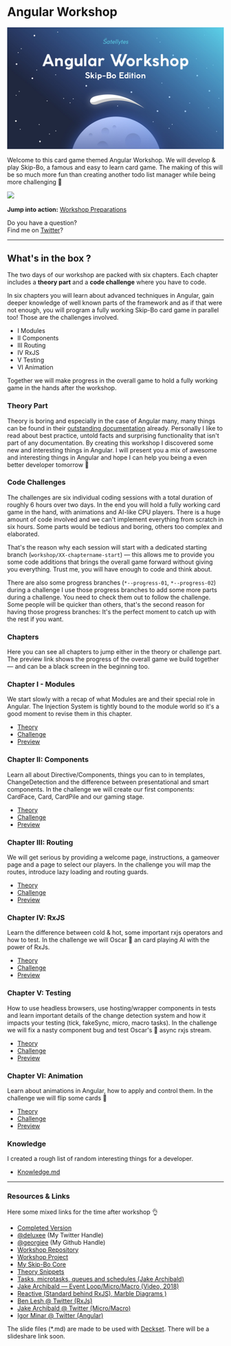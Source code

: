# Angular Workshop
![](images/intro.jpg)

Welcome to this card game themed Angular Workshop. We will develop & play Skip-Bo, a famous and easy to learn card game. The making of this will be so much more fun than creating another todo list manager while being more challenging 💪

![](images/preview.gif)

**Jump into action:** [Workshop Preparations](docs/preparations.md)

Do you have a question?<br> Find me on [Twitter](https://twitter.com/deluxee)?

---

## What's in the box ?
The two days of our workshop are packed with six chapters. Each chapter includes a **theory part** and a **code challenge** where you have to code.

In six chapters you will learn about advanced techniques in Angular, gain deeper knowledge of well known parts of the framework and as if that were not enough, you will program a fully working Skip-Bo card game in parallel too! Those are the challenges involved.

+ I Modules
+ II Components
+ III Routing
+ IV RxJS
+ V Testing
+ VI Animation

Together we will make progress in the overall game to hold a fully working game in the hands after the workshop.

### Theory Part
Theory is boring and especially in the case of Angular many, many things can be found in their [outstanding documentation](https://angular.io/docs) already. Personally I like to read about best practice, untold facts and surprising functionality that isn't part of any documentation. By creating this workshop I discovered some new and interesting things in Angular. I will present you a mix of awesome and interesting things in Angular and hope I can help you being a even better developer tomorrow 💪

### Code Challenges
The challenges are six individual coding sessions with a total duration of roughly 6 hours over two days. In the end you will hold a fully working card game in the hand, with animations and AI-like CPU players. There is a huge amount of code involved and we can't implement everything from scratch in six hours. Some parts would be tedious and boring, others too complex and elaborated.

That's the reason why each session will start with a dedicated starting branch (`workshop/XX-chaptername-start`) — this allows me to provide you some code additions that brings the overall game forward without giving you everything. Trust me, you will have enough to code and think about.

There are also some progress branches (`*--progress-01`, `*--progress-02`) during a challenge  I use those progress branches to add some more parts during a challenge. You need to check them out to follow the challenge. Some people will be quicker than others, that's the second reason for having those progress branches: It's the perfect moment to catch up with the rest if you want.

### Chapters
Here you can see all chapters to jump either in the theory or challenge part. The preview link shows the progress of the overall game we build together — and can be a black screen in the beginning too.

### Chapter I - Modules
We start slowly with a recap of what Modules are and their special role in Angular. The Injection System is tightly bound to the module world so it's a good moment to revise them in this chapter.

+ [Theory](docs/theory/01-modules.md)
+ [Challenge](docs/challenges/01-modules.md)
+ [Preview](https://5c01159cf6d5ea7fb5133562--skipbo-angular-workshop.netlify.com/)

### Chapter II: Components
Learn all about Directive/Components, things you can to in templates, ChangeDetection and the difference between presentational and smart components. In the challenge we will create our first components: CardFace, Card, CardPile and our gaming stage.

+ [Theory](docs/theory/02-components.md)
+ [Challenge](docs/challenges/02-components.md)
+ [Preview](https://5c0115b29a063f180bf0dcf5--skipbo-angular-workshop.netlify.com/)

### Chapter III: Routing
We will get serious by providing a welcome page, instructions, a gameover page and a page to select our players. In the challenge you will map the routes, introduce lazy loading and routing guards.

+ [Theory](docs/theory/03-routing.md)
+ [Challenge](docs/challenges/03-routing.md)
+ [Preview](https://5c01469405c41743336caefd--skipbo-angular-workshop.netlify.com/)

### Chapter IV: RxJS
Learn the difference between cold & hot, some important rxjs operators and how to test. In the challenge we will Oscar 🐙 an card playing AI with the power of RxJs.

+ [Theory](docs/theory/04-rxjs.md)
+ [Challenge](docs/challenges/04-rxjs.md)
+ [Preview](https://5c03b6c1e5cd161924fc7252--skipbo-angular-workshop.netlify.com/welcome)

### Chapter V: Testing
How to use headless browsers, use hosting/wrapper components in tests and learn important details of the change detection system and how it impacts your testing (tick, fakeSync, micro, macro tasks). In the challenge we will fix a nasty component bug and test Oscar's 🐙 async rxjs stream.

+ [Theory](docs/theory/05-testing.md)
+ [Challenge](docs/challenges/05-testing.md)
+ [Preview](https://5c0115fa9a063f180bf0dd48--skipbo-angular-workshop.netlify.com/welcome)

### Chapter VI: Animation
Learn about animations in Angular, how to apply and control them. In the challenge we will flip some cards 🙌

+ [Theory](docs/theory/06-animation.md)
+ [Challenge](docs/challenges/06-animation.md)
+ [Preview](https://5c0115fa9a063f180bf0dd48--skipbo-angular-workshop.netlify.com/welcome)

### Knowledge
I created a rough list of random interesting things for a developer.
+ [Knowledge.md](docs/theory/07-knowledge.md)

---
### Resources & Links
Here some mixed links for the time after workshop 👌

+ [Completed Version](https://skipbo-angular-workshop.netlify.com/)
+ [@deluxee](https://twitter.com/deluxee) (My Twitter Handle)
+ [@georgiee](https://github.com/georgiee/) (My Github Handle)
+ [Workshop Repository](https://github.com/georgiee/angular-workshop-skipbo)
+ [Workshop Project](https://github.com/georgiee/skipbo-angular)
+ [My Skip-Bo Core](https://github.com/georgiee/skipbo-typescript-jest)
+ [Theory Snippets](https://github.com/georgiee/angular-workshop-skipbo-theory)
+ [Tasks, microtasks, queues and schedules (Jake Archibald)](https://jakearchibald.com/2015/tasks-microtasks-queues-and-schedules/)
+ [Jake Archibald — Event Loop/Micro/Macro (Video, 2018)](https://www.youtube.com/watch?v=cCOL7MC4Pl0)
+ [Reactive (Standard behind RxJS), Marble Diagrams )](http://reactivex.io)
+ [Ben Lesh @ Twitter (RxJs)](https://twitter.com/BenLesh)
+ [Jake Archibald @ Twitter (Micro/Macro)](https://twitter.com/jaffathecake)
+ [Igor Minar @ Twitter (Angular)](https://twitter.com/igorminar)

The slide files (*.md) are made to be used with [Deckset](https://www.deckset.com/). There will be a slideshare link soon.
